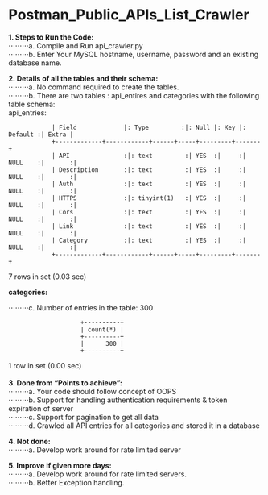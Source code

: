 # Postman_Public_APIs_List_Crawler

**1. Steps to Run the Code:** <br /> 
⋅⋅⋅⋅⋅⋅⋅⋅⋅a. Compile and Run api_crawler.py<br /> 
⋅⋅⋅⋅⋅⋅⋅⋅⋅b. Enter Your MySQL hostname, username, password and an existing database name.<br /> 
    
    

 **2. Details of all the tables and their schema:**<br /> 
⋅⋅⋅⋅⋅⋅⋅⋅⋅a. No command required to create the tables. <br /> 
⋅⋅⋅⋅⋅⋅⋅⋅⋅b. There are two tables : api_entires and categories with the following table schema:<br /> 
                 api_entries:<br /> 
               
                | Field             |: Type         :|: Null |: Key |: Default :| Extra |
                +-------------+------------+------+-----+---------+-------+
                | API               :|: text         :| YES  :|     :| NULL    :|       :|
                | Description       :|: text         :| YES  :|     :| NULL    :|       :|
                | Auth              :|: text         :| YES  :|     :| NULL    :|       :|
                | HTTPS             :|: tinyint(1)   :| YES  :|     :| NULL    :|       :|
                | Cors              :|: text         :| YES  :|     :| NULL    :|       :|
                | Link              :|: text         :| YES  :|     :| NULL    :|       :|
                | Category          :|: text         :| YES  :|     :| NULL    :|       :|
                +-------------+------------+------+-----+---------+-------+
7 rows in set (0.03 sec)

**categories:** <br /> 

⋅⋅⋅⋅⋅⋅⋅⋅⋅c. Number of entries in the table: 300

                        +----------+
                        | count(*) |
                        +----------+
                        |      300 |
                        +----------+
                        
1 row in set (0.00 sec)<br />
<br />
**3. Done from “Points to achieve”:** <br />
⋅⋅⋅⋅⋅⋅⋅⋅⋅a. Your code should follow concept of OOPS <br />
⋅⋅⋅⋅⋅⋅⋅⋅⋅b. Support for handling authentication requirements & token expiration of server <br />
⋅⋅⋅⋅⋅⋅⋅⋅⋅c. Support for pagination to get all data <br />
⋅⋅⋅⋅⋅⋅⋅⋅⋅d. Crawled all API entries for all categories and stored it in a database <br />

**4. Not done:**<br />
⋅⋅⋅⋅⋅⋅⋅⋅⋅a. Develop work around for rate limited server <br />	

**5. Improve if given more days:**<br />
⋅⋅⋅⋅⋅⋅⋅⋅⋅a. Develop work around for rate limited servers. <br />
⋅⋅⋅⋅⋅⋅⋅⋅⋅b. Better Exception handling. <br />
